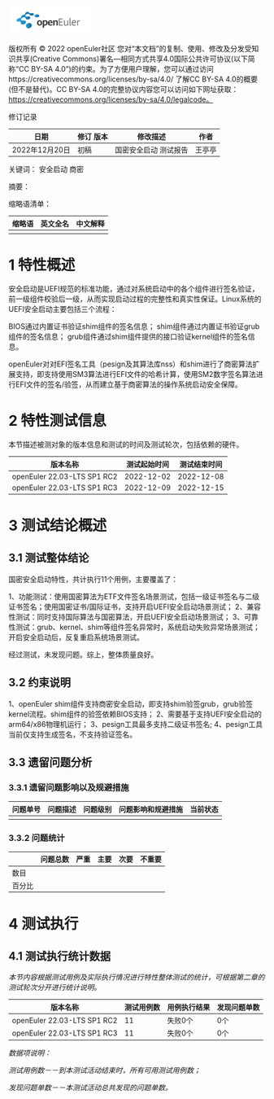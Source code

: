 ![openEuler ico](../../images/openEuler.png)


版权所有 © 2022  openEuler社区
 您对“本文档”的复制、使用、修改及分发受知识共享(Creative Commons)署名—相同方式共享4.0国际公共许可协议(以下简称“CC BY-SA 4.0”)的约束。为了方便用户理解，您可以通过访问https://creativecommons.org/licenses/by-sa/4.0/ 了解CC BY-SA 4.0的概要 (但不是替代)。CC BY-SA 4.0的完整协议内容您可以访问如下网址获取：https://creativecommons.org/licenses/by-sa/4.0/legalcode。

修订记录

| 日期 | 修订   版本 | 修改描述 | 作者 |
| ---- | ----------- | -------- | ---- |
| 2022年12月20日 | 初稿 | 国密安全启动 测试报告 | 王亭亭 |

 关键词：  安全启动 商密

 

摘要：

 

缩略语清单：

| 缩略语 | 英文全名 | 中文解释 |
| ------ | -------- | -------- |
|        |          |          |

# 1     特性概述

安全启动是UEFI规范的标准功能，通过对系统启动中的各个组件进行签名验证，前一级组件校验后一级，从而实现启动过程的完整性和真实性保证。Linux系统的UEFI安全启动主要包括三个流程：

BIOS通过内置证书验证shim组件的签名信息；
shim组件通过内置证书验证grub组件的签名信息；
grub组件通过shim组件提供的接口验证kernel组件的签名信息。

openEuler对对EFI签名工具（pesign及其算法库nss）和shim进行了商密算法扩展支持，即支持使用SM3算法进行EFI文件的哈希计算，使用SM2数字签名算法进行EFI文件的签名/验签，从而建立基于商密算法的操作系统启动安全保障。

# 2     特性测试信息

本节描述被测对象的版本信息和测试的时间及测试轮次，包括依赖的硬件。

| 版本名称 | 测试起始时间 | 测试结束时间 |
| -------- | ------------ | ------------ |
| openEuler 22.03-LTS SP1 RC2 |	2022-12-02 | 2022-12-08 |
| openEuler 22.03-LTS SP1 RC3 |	2022-12-09 | 2022-12-15 |


# 3     测试结论概述

## 3.1   测试整体结论

国密安全启动特性，共计执行11个用例，主要覆盖了：

1、功能测试：使用国密算法为ETF文件签名场景测试，包括一级证书签名与二级证书签名；使用国密证书/国际证书，支持开启UEFI安全启动场景测试；
2、兼容性测试：同时支持国际算法与国密算法，开启UEFI安全启动场景测试；
3、可靠性测试：grub、kernel、shim等组件签名异常时，系统启动失败异常场景测试；开启安全启动后，反复重启系统场景测试。

经过测试，未发现问题。综上，整体质量良好。

## 3.2   约束说明

1、openEuler shim组件支持商密安全启动，即支持shim验签grub，grub验签kernel流程。shim组件的验签依赖BIOS支持；
2、需要基于支持UEFI安全启动的arm64/x86物理机运行；
3、pesign工具最多支持二级证书签名;
4、pesign工具当前仅支持生成签名，不支持验证签名。

## 3.3   遗留问题分析

### 3.3.1 遗留问题影响以及规避措施

| 问题单号 | 问题描述 | 问题级别 | 问题影响和规避措施 | 当前状态 |
| -------- | -------- | -------- | ------------------ | -------- |
| |  |  |  |  |

### 3.3.2 问题统计

|        | 问题总数 | 严重 | 主要 | 次要 | 不重要 |
| ------ | -------- | ---- | ---- | ---- | ------ |
| 数目   |   |  |  |  |  |
| 百分比 |    |  |  |  |     |


# 4     测试执行

## 4.1   测试执行统计数据

*本节内容根据测试用例及实际执行情况进行特性整体测试的统计，可根据第二章的测试轮次分开进行统计说明。*

| 版本名称 | 测试用例数 | 用例执行结果 | 发现问题单数 |
| -------- | ---------- | ------------ | ------------ |
| openEuler 22.03-LTS SP1 RC2 |  11  |  失败0个 |  0个   |
| openEuler 22.03-LTS SP1 RC3 |  11  |  失败0个 |  0个   |

*数据项说明：*

*测试用例数－－到本测试活动结束时，所有可用测试用例数；*

*发现问题单数－－本测试活动总共发现的问题单数。*


 
